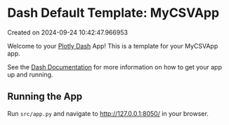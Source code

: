 # Dash Default Template: MyCSVApp

Created on 2024-09-24 10:42:47.966953

Welcome to your [Plotly Dash](https://plotly.com/dash/) App! This is a template for your MyCSVApp app.

See the [Dash Documentation](https://dash.plotly.com/introduction) for more information on how to get your app up and running.

## Running the App

Run `src/app.py` and navigate to http://127.0.0.1:8050/ in your browser.